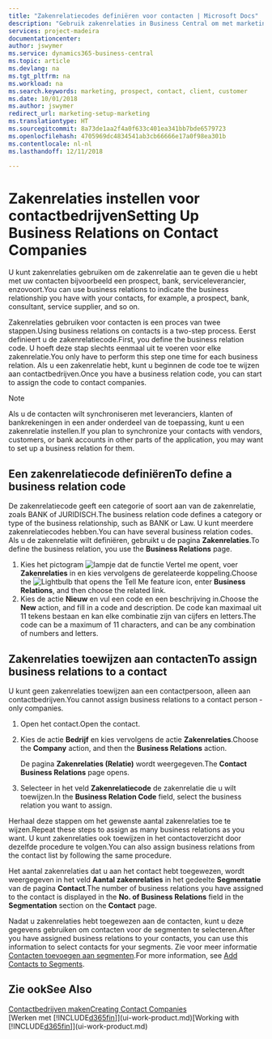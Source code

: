 ```yaml
---
title: "Zakenrelatiecodes definiëren voor contacten | Microsoft Docs"
description: "Gebruik zakenrelaties in Business Central om met marketing te helpen en de zakenrelatie aan te geven die u hebt met uw prospects, cliënten, en klanten, bijvoorbeeld, een bank- of serviceleverancier."
services: project-madeira
documentationcenter: 
author: jswymer
ms.service: dynamics365-business-central
ms.topic: article
ms.devlang: na
ms.tgt_pltfrm: na
ms.workload: na
ms.search.keywords: marketing, prospect, contact, client, customer
ms.date: 10/01/2018
ms.author: jswymer
redirect_url: marketing-setup-marketing
ms.translationtype: HT
ms.sourcegitcommit: 8a73de1aa2f4a0f633c401ea341bb7bde6579723
ms.openlocfilehash: 4705969dc4834541ab3cb66666e17a0f98ea301b
ms.contentlocale: nl-nl
ms.lasthandoff: 12/11/2018

---
```

# <a name="setting-up-business-relations-on-contact-companies"></a><span data-ttu-id="cd09f-103">Zakenrelaties instellen voor contactbedrijven</span><span class="sxs-lookup"><span data-stu-id="cd09f-103">Setting Up Business Relations on Contact Companies</span></span>
<span data-ttu-id="cd09f-104">U kunt zakenrelaties gebruiken om de zakenrelatie aan te geven die u hebt met uw contacten bijvoorbeeld een prospect, bank, serviceleverancier, enzovoort.</span><span class="sxs-lookup"><span data-stu-id="cd09f-104">You can use business relations to indicate the business relationship you have with your contacts, for example, a prospect, bank, consultant, service supplier, and so on.</span></span>

<span data-ttu-id="cd09f-105">Zakenrelaties gebruiken voor contacten is een proces van twee stappen.</span><span class="sxs-lookup"><span data-stu-id="cd09f-105">Using business relations on contacts is a two-step process.</span></span> <span data-ttu-id="cd09f-106">Eerst definieert u de zakenrelatiecode.</span><span class="sxs-lookup"><span data-stu-id="cd09f-106">First, you define the business relation code.</span></span> <span data-ttu-id="cd09f-107">U hoeft deze stap slechts eenmaal uit te voeren voor elke zakenrelatie.</span><span class="sxs-lookup"><span data-stu-id="cd09f-107">You only have to perform this step one time for each business relation.</span></span> <span data-ttu-id="cd09f-108">Als u een zakenrelatie hebt, kunt u beginnen de code toe te wijzen aan contactbedrijven.</span><span class="sxs-lookup"><span data-stu-id="cd09f-108">Once you have a business relation code, you can start to assign the code to contact companies.</span></span>

> [!NOTE]  
>   <span data-ttu-id="cd09f-109">Als u de contacten wilt synchroniseren met leveranciers, klanten of bankrekeningen in een ander onderdeel van de toepassing, kunt u een zakenrelatie instellen.</span><span class="sxs-lookup"><span data-stu-id="cd09f-109">If you plan to synchronize your contacts with vendors, customers, or bank accounts in other parts of the application, you may want to set up a business relation for them.</span></span>

## <a name="to-define-a-business-relation-code"></a><span data-ttu-id="cd09f-110">Een zakenrelatiecode definiëren</span><span class="sxs-lookup"><span data-stu-id="cd09f-110">To define a business relation code</span></span>
<span data-ttu-id="cd09f-111">De zakenrelatiecode geeft een categorie of soort aan van de zakenrelatie, zoals BANK of JURIDISCH.</span><span class="sxs-lookup"><span data-stu-id="cd09f-111">The business relation code defines a category or type of the business relationship, such as BANK or Law.</span></span> <span data-ttu-id="cd09f-112">U kunt meerdere zakenrelatiecodes hebben.</span><span class="sxs-lookup"><span data-stu-id="cd09f-112">You can have several business relation codes.</span></span> <span data-ttu-id="cd09f-113">Als u de zakenrelatie wilt definiëren, gebruikt u de pagina **Zakenrelaties**.</span><span class="sxs-lookup"><span data-stu-id="cd09f-113">To define the business relation, you use the **Business Relations** page.</span></span>

1. <span data-ttu-id="cd09f-114">Kies het pictogram ![lampje dat de functie Vertel me opent](media/ui-search/search_small.png "Vertel me wat u wilt doen"), voer **Zakenrelaties** in en kies vervolgens de gerelateerde koppeling.</span><span class="sxs-lookup"><span data-stu-id="cd09f-114">Choose the ![Lightbulb that opens the Tell Me feature](media/ui-search/search_small.png "Tell me what you want to do") icon, enter **Business Relations**, and then choose the related link.</span></span>
2. <span data-ttu-id="cd09f-115">Kies de actie **Nieuw** en vul een code en een beschrijving in.</span><span class="sxs-lookup"><span data-stu-id="cd09f-115">Choose the **New** action, and fill in a code and description.</span></span> <span data-ttu-id="cd09f-116">De code kan maximaal uit 11 tekens bestaan en kan elke combinatie zijn van cijfers en letters.</span><span class="sxs-lookup"><span data-stu-id="cd09f-116">The code can be a maximum of 11 characters, and can be any combination of numbers and letters.</span></span>

## <a name="AssignBusRelContact"></a> <span data-ttu-id="cd09f-117">Zakenrelaties toewijzen aan contacten</span><span class="sxs-lookup"><span data-stu-id="cd09f-117">To assign business relations to a contact</span></span>
<span data-ttu-id="cd09f-118">U kunt geen zakenrelaties toewijzen aan een contactpersoon, alleen aan contactbedrijven.</span><span class="sxs-lookup"><span data-stu-id="cd09f-118">You cannot assign business relations to a contact person - only companies.</span></span>

1. <span data-ttu-id="cd09f-119">Open het contact.</span><span class="sxs-lookup"><span data-stu-id="cd09f-119">Open the contact.</span></span>
2. <span data-ttu-id="cd09f-120">Kies de actie **Bedrijf** en kies vervolgens de actie **Zakenrelaties**.</span><span class="sxs-lookup"><span data-stu-id="cd09f-120">Choose the **Company** action, and then the **Business Relations** action.</span></span>

    <span data-ttu-id="cd09f-121">De pagina **Zakenrelaties (Relatie)** wordt weergegeven.</span><span class="sxs-lookup"><span data-stu-id="cd09f-121">The **Contact Business Relations** page opens.</span></span>
3. <span data-ttu-id="cd09f-122">Selecteer in het veld **Zakenrelatiecode** de zakenrelatie die u wilt toewijzen.</span><span class="sxs-lookup"><span data-stu-id="cd09f-122">In the **Business Relation Code** field, select the business relation you want to assign.</span></span>

<span data-ttu-id="cd09f-123">Herhaal deze stappen om het gewenste aantal zakenrelaties toe te wijzen.</span><span class="sxs-lookup"><span data-stu-id="cd09f-123">Repeat these steps to assign as many business relations as you want.</span></span> <span data-ttu-id="cd09f-124">U kunt zakenrelaties ook toewijzen in het contactoverzicht door dezelfde procedure te volgen.</span><span class="sxs-lookup"><span data-stu-id="cd09f-124">You can also assign business relations from the contact list by following the same procedure.</span></span>

<span data-ttu-id="cd09f-125">Het aantal zakenrelaties dat u aan het contact hebt toegewezen, wordt weergegeven in het veld **Aantal zakenrelaties** in het gedeelte **Segmentatie** van de pagina **Contact**.</span><span class="sxs-lookup"><span data-stu-id="cd09f-125">The number of business relations you have assigned to the contact is displayed in the **No. of Business Relations** field in the **Segmentation** section on the **Contact** page.</span></span>

<span data-ttu-id="cd09f-126">Nadat u zakenrelaties hebt toegewezen aan de contacten, kunt u deze gegevens gebruiken om contacten voor de segmenten te selecteren.</span><span class="sxs-lookup"><span data-stu-id="cd09f-126">After you have assigned business relations to your contacts, you can use this information to select contacts for your segments.</span></span> <span data-ttu-id="cd09f-127">Zie voor meer informatie [Contacten toevoegen aan segmenten](marketing-add-contact-segment.md).</span><span class="sxs-lookup"><span data-stu-id="cd09f-127">For more information, see [Add Contacts to Segments](marketing-add-contact-segment.md).</span></span>

## <a name="see-also"></a><span data-ttu-id="cd09f-128">Zie ook</span><span class="sxs-lookup"><span data-stu-id="cd09f-128">See Also</span></span>
[<span data-ttu-id="cd09f-129">Contactbedrijven maken</span><span class="sxs-lookup"><span data-stu-id="cd09f-129">Creating Contact Companies</span></span>](marketing-create-contact-companies.md)  
<span data-ttu-id="cd09f-130">[Werken met [!INCLUDE[d365fin](includes/d365fin_md.md)]](ui-work-product.md)</span><span class="sxs-lookup"><span data-stu-id="cd09f-130">[Working with [!INCLUDE[d365fin](includes/d365fin_md.md)]](ui-work-product.md)</span></span>

